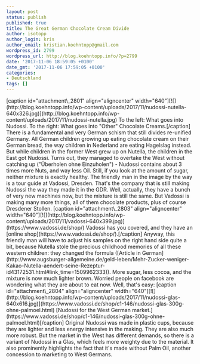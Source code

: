 ```yaml
---
layout: post
status: publish
published: true
title: The Great German Chocolate Cream Divide
author: isotopp
author_login: kris
author_email: kristian.koehntopp@gmail.com
wordpress_id: 2799
wordpress_url: http://blog.koehntopp.info/?p=2799
date: '2017-11-06 18:59:05 +0100'
date_gmt: '2017-11-06 17:59:05 +0100'
categories:
- Deutschland
tags: []
---
```

<p>[caption id="attachment\_2801" align="aligncenter" width="640"][![](http://blog.koehntopp.info/wp-content/uploads/2017/11/nudossi-nutella-640x326.jpg)](http://blog.koehntopp.info/wp-content/uploads/2017/11/nudossi-nutella.jpg) To the left: What goes into Nudossi. To the right: What goes into "Other" Chocolate Creams.[/caption] There is a fundamental and very German schism that still divides re-unified Germany. All German children growing up eating chocolate cream on their German bread, the way children in Nederland are eating Hagelslag instead. But while children in the former West grew up on Nutella, the children in the East got Nudossi. Turns out, they managed to overtake the West without catching up ("Überholen ohne Einzuholen") - Nudossi contains about 3 times more Nuts, and way less Oil. Still, if you look at the amount of sugar, neither mixture is exactly healthy.<!--more--> The friendly man in the image by the way is a tour guide at Vadossi, Dresden. That's the company that is still making Nudossi the way they made it in the GDR. Well, actually, they have a bunch of very new machines now, but the mixture is still the same. But Vadossi is making many more things, all of them chocolate products, plus of course Dresdener Stollen. [caption id="attachment\_2803" align="aligncenter" width="640"][![](http://blog.koehntopp.info/wp-content/uploads/2017/11/vadossi-640x399.jpg)](https://www.vadossi.de/shop/) Vadossi has you covered, and they have an [online shop](https://www.vadossi.de/shop/).[/caption] Anyway, this friendly man will have to adjust his samples on the right hand side quite a bit, because Nutella stole the precious childhood memories of all these western children: they changed the formula ([Article in German](http://www.augsburger-allgemeine.de/geld-leben/Mehr-Zucker-weniger-Kakao-Nutella-aendert-seine-Rezeptur-id43172531.html#link_time=1509962333)). More sugar, less cocoa, and the mixture is now much lighter brown. Worried people on facebook are wondering what they are about to eat now. Well, that's easy: [caption id="attachment\_2804" align="aligncenter" width="640"][![](http://blog.koehntopp.info/wp-content/uploads/2017/11/nudossi-glas-640x616.jpg)](https://www.vadossi.de/shop/c1-146/nudossi-glas-300g-ohne-palmoel.html) [Nudossi for the West German market.](https://www.vadossi.de/shop/c1-146/nudossi-glas-300g-ohne-palmoel.html)[/caption] Original Nudossi was made in plastic cups, because they are lighter and less energy intensive in the making. They are also much more robust. But the market in the West has different demands, so there is a variant of Nudossi in a Glas, which feels more weighty due to the material. It also prominently highlights the fact that it's made without Palm Oil, another concession to marketing to West Germans.</p>
